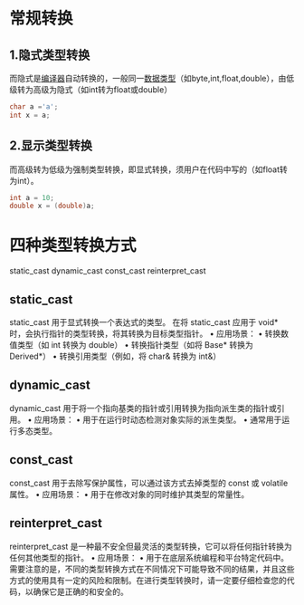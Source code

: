 # 常规转换
## 1.隐式类型转换
而隐式是[编译器](https://zhidao.baidu.com/search?word=%E7%BC%96%E8%AF%91%E5%99%A8&fr=iknow_pc_qb_highlight)自动转换的，一般同一[数据类型](https://zhidao.baidu.com/search?word=%E6%95%B0%E6%8D%AE%E7%B1%BB%E5%9E%8B&fr=iknow_pc_qb_highlight)（如byte,int,float,double），由低级转为高级为隐式（如int转为float或double）
```cpp
char a ='a';
int x = a;
```

## 2.显示类型转换
而高级转为低级为强制类型转换，即显式转换，须用户在代码中写的（如float转为int）。
```cpp
int a = 10;
double x = (double)a;
```

# 四种类型转换方式

static_cast
dynamic_cast
const_cast
reinterpret_cast

## static_cast
static_cast 用于显式转换一个表达式的类型。 在将 static_cast 应用于 void* 时，会执行指针的类型转换，将其转换为目标类型指针。
•	应用场景：
•	转换数值类型（如 int 转换为 double）
•	转换指针类型（如将 Base* 转换为 Derived*）
•	转换引用类型（例如，将 char& 转换为 int&）
## dynamic_cast
dynamic_cast 用于将一个指向基类的指针或引用转换为指向派生类的指针或引用。
•	应用场景：
•	用于在运行时动态检测对象实际的派生类型。
•	通常用于运行多态类型。
## const_cast
const_cast 用于去除写保护属性，可以通过该方式去掉类型的 const 或 volatile 属性。
•	应用场景：
•	用于在修改对象的同时维护其类型的常量性。
## reinterpret_cast
reinterpret_cast 是一种最不安全但最灵活的类型转换，它可以将任何指针转换为任何其他类型的指针。
•	应用场景：
•	用于在底层系统编程和平台特定代码中。
需要注意的是，不同的类型转换方式在不同情况下可能导致不同的结果，并且这些方式的使用具有一定的风险和限制。在进行类型转换时，请一定要仔细检查您的代码，以确保它是正确的和安全的。